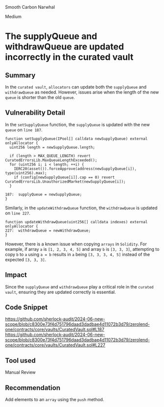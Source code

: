 Smooth Carbon Narwhal

Medium

# The supplyQueue and withdrawQueue are updated incorrectly in the curated vault

## Summary
In the `curated vault`, `allocators` can update both the `supplyQueue` and `withdrawQueue` as needed. 
However, issues arise when the length of the new `queue` is shorter than the old `queue`.
## Vulnerability Detail
In the `setSupplyQueue` function, the `supplyQueue` is updated with the new `queue` on `line 187`. 
```solidity
function setSupplyQueue(IPool[] calldata newSupplyQueue) external onlyAllocator {
  uint256 length = newSupplyQueue.length;

  if (length > MAX_QUEUE_LENGTH) revert CuratedErrorsLib.MaxQueueLengthExceeded();
  for (uint256 i; i < length; ++i) {
    IERC20(asset()).forceApprove(address(newSupplyQueue[i]), type(uint256).max);
    if (config[newSupplyQueue[i]].cap == 0) revert CuratedErrorsLib.UnauthorizedMarket(newSupplyQueue[i]);
  }

187:  supplyQueue = newSupplyQueue;
}
```
Similarly, in the `updateWithdrawQueue` function, the `withdrawQueue` is updated on `line 227`.
```solidity
function updateWithdrawQueue(uint256[] calldata indexes) external onlyAllocator {
227:  withdrawQueue = newWithdrawQueue;
}
```
However, there is a known issue when copying `arrays` in `Solidity`. 
For example, if array `a` is `[1, 2, 3, 4, 5]` and array `b` is `[3, 3, 3]`, attempting to copy `b` to `a` using `a = b` results in `a` being `[3, 3, 3, 4, 5]` instead of the expected `[3, 3, 3]`.
## Impact
Since the `supplyQueue` and `withdrawQueue` play a critical role in the `curated vault`, ensuring they are updated correctly is essential.
## Code Snippet
https://github.com/sherlock-audit/2024-06-new-scope/blob/c8300e73f4d751796daad3dadbae4d11072b3d79/zerolend-one/contracts/core/vaults/CuratedVault.sol#L187
https://github.com/sherlock-audit/2024-06-new-scope/blob/c8300e73f4d751796daad3dadbae4d11072b3d79/zerolend-one/contracts/core/vaults/CuratedVault.sol#L227
## Tool used

Manual Review

## Recommendation
Add elements to an `array` using the `push` method.